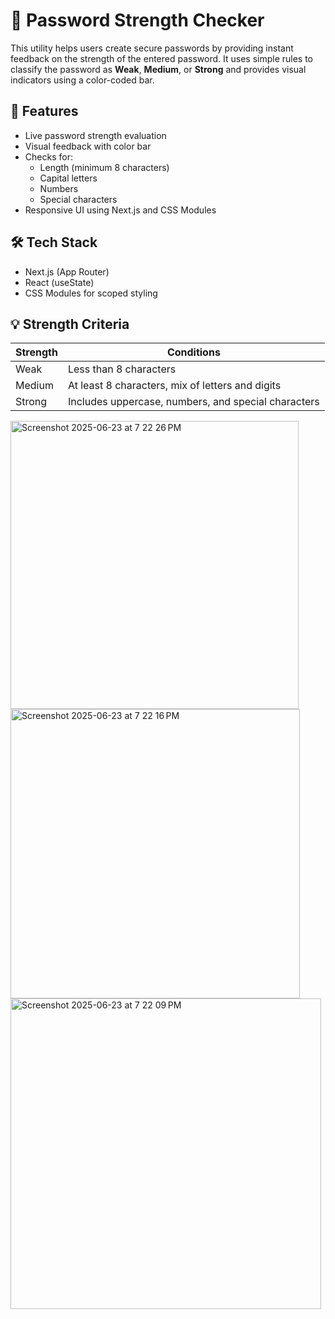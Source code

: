 # 🔐 Password Strength Checker

This utility helps users create secure passwords by providing instant feedback on the strength of the entered password. It uses simple rules to classify the password as **Weak**, **Medium**, or **Strong** and provides visual indicators using a color-coded bar.

## 🚀 Features

- Live password strength evaluation
- Visual feedback with color bar
- Checks for:
  - Length (minimum 8 characters)
  - Capital letters
  - Numbers
  - Special characters
- Responsive UI using Next.js and CSS Modules

## 🛠️ Tech Stack

- Next.js (App Router)
- React (useState)
- CSS Modules for scoped styling

## 💡 Strength Criteria

| Strength       | Conditions                                                             |
|----------------|------------------------------------------------------------------------|
| Weak           | Less than 8 characters                                                 |
| Medium         | At least 8 characters, mix of letters and digits                       |
| Strong         | Includes uppercase, numbers, and special characters                    |



<img width="461" alt="Screenshot 2025-06-23 at 7 22 26 PM" src="https://github.com/user-attachments/assets/d0d8d082-65ce-46de-b7e3-34dc1612cb76" />
<img width="463" alt="Screenshot 2025-06-23 at 7 22 16 PM" src="https://github.com/user-attachments/assets/9b057a25-1c6c-49f5-a332-4ce98467ddb7" />
<img width="497" alt="Screenshot 2025-06-23 at 7 22 09 PM" src="https://github.com/user-attachments/assets/a100f5ef-9854-4cff-9ea4-d8a3a43873c8" />
